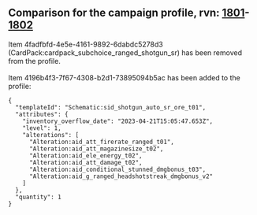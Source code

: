 ## Comparison for the campaign profile, rvn: [1801](https://github.com/PRO100KatYT/FortniteProfileRevisions/tree/main/profiles/campaign/1801%20campaign.json)-[1802](https://github.com/PRO100KatYT/FortniteProfileRevisions/tree/main/profiles/campaign/1802%20campaign.json)

Item 4fadfbfd-4e5e-4161-9892-6dabdc5278d3 (CardPack:cardpack_subchoice_ranged_shotgun_sr) has been removed from the profile.
<br><br>
Item 4196b4f3-7f67-4308-b2d1-73895094b5ac has been added to the profile:

```
{
  "templateId": "Schematic:sid_shotgun_auto_sr_ore_t01",
  "attributes": {
    "inventory_overflow_date": "2023-04-21T15:05:47.653Z",
    "level": 1,
    "alterations": [
      "Alteration:aid_att_firerate_ranged_t01",
      "Alteration:aid_att_magazinesize_t02",
      "Alteration:aid_ele_energy_t02",
      "Alteration:aid_att_damage_t02",
      "Alteration:aid_conditional_stunned_dmgbonus_t03",
      "Alteration:aid_g_ranged_headshotstreak_dmgbonus_v2"
    ]
  },
  "quantity": 1
}
```

<br><br>
